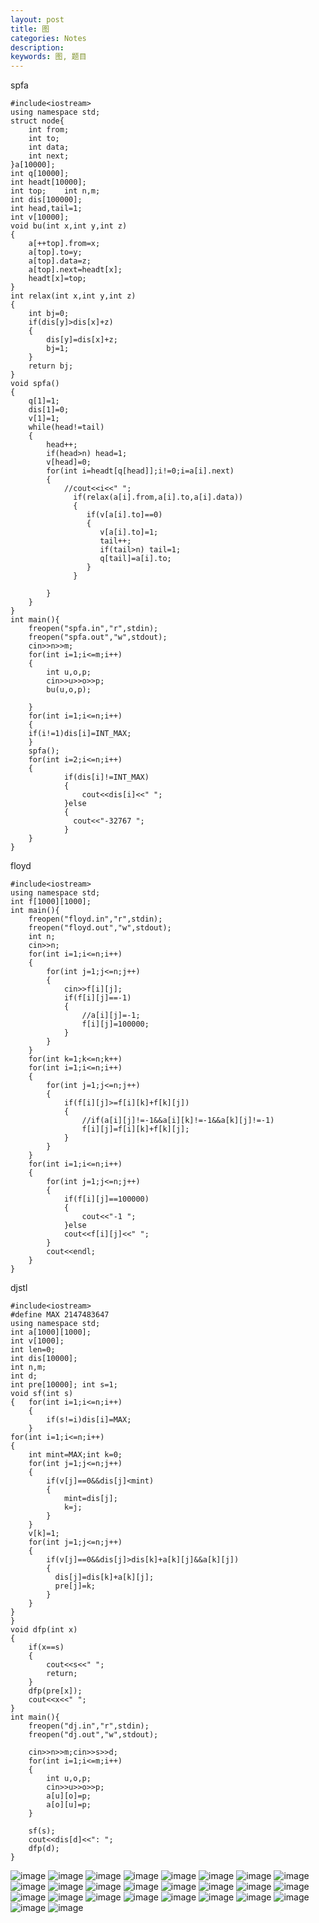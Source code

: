 ```yaml
---
layout: post
title: 图
categories: Notes
description:
keywords: 图, 题目
---
```

spfa
```
#include<iostream>
using namespace std;
struct node{
	int from;
	int to;
	int data;
	int next;
}a[10000];
int q[10000];
int headt[10000];
int top;	int n,m;
int dis[100000];
int head,tail=1;
int v[10000];
void bu(int x,int y,int z)
{
	a[++top].from=x;
	a[top].to=y;
	a[top].data=z;
	a[top].next=headt[x];
	headt[x]=top;
}
int relax(int x,int y,int z)
{
	int bj=0;
	if(dis[y]>dis[x]+z)
	{
		dis[y]=dis[x]+z;
		bj=1;
	}
	return bj;
}
void spfa()
{
	q[1]=1;
	dis[1]=0;
	v[1]=1;
	while(head!=tail)
	{
		head++;
		if(head>n) head=1;
		v[head]=0;
		for(int i=headt[q[head]];i!=0;i=a[i].next)
		{
			//cout<<i<<" ";
		      if(relax(a[i].from,a[i].to,a[i].data))
		      {
                 if(v[a[i].to]==0)
                 {
                 	v[a[i].to]=1;
                    tail++;
                    if(tail>n) tail=1;
                    q[tail]=a[i].to;		
				 }
			  }
			
		}
	}
}
int main(){
    freopen("spfa.in","r",stdin);
    freopen("spfa.out","w",stdout);
	cin>>n>>m;
	for(int i=1;i<=m;i++)
	{
		int u,o,p;
		cin>>u>>o>>p;
		bu(u,o,p);
		
	}
	for(int i=1;i<=n;i++)
	{
	if(i!=1)dis[i]=INT_MAX;	
	}
	spfa();
	for(int i=2;i<=n;i++)
	{
			if(dis[i]!=INT_MAX)
			{
				cout<<dis[i]<<" ";
			}else
			{
              cout<<"-32767 ";
			}
	}
}
```
floyd
```
#include<iostream>
using namespace std;
int f[1000][1000];
int main(){
	freopen("floyd.in","r",stdin);
	freopen("floyd.out","w",stdout);
	int n;
	cin>>n;
	for(int i=1;i<=n;i++)
	{
		for(int j=1;j<=n;j++)
		{
			cin>>f[i][j];
			if(f[i][j]==-1)
			{
				//a[i][j]=-1;
				f[i][j]=100000;
			}
		}
	}
	for(int k=1;k<=n;k++)
	for(int i=1;i<=n;i++)
	{
		for(int j=1;j<=n;j++)
		{
			if(f[i][j]>=f[i][k]+f[k][j])
			{
				//if(a[i][j]!=-1&&a[i][k]!=-1&&a[k][j]!=-1)
				f[i][j]=f[i][k]+f[k][j];
			}
		}
	}
	for(int i=1;i<=n;i++)
	{
		for(int j=1;j<=n;j++)
		{
		    if(f[i][j]==100000)
		    {
		    	cout<<"-1 ";
			}else 
			cout<<f[i][j]<<" ";
		}
		cout<<endl;
	}
}
```
djstl
```
#include<iostream>
#define MAX 2147483647
using namespace std;
int a[1000][1000];
int v[1000];
int len=0;
int dis[10000];
int n,m;
int d;
int pre[10000];	int s=1;
void sf(int s)
{	for(int i=1;i<=n;i++)
	{
		if(s!=i)dis[i]=MAX;
	}	
for(int i=1;i<=n;i++)
{
	int mint=MAX;int k=0;
	for(int j=1;j<=n;j++)
	{
		if(v[j]==0&&dis[j]<mint)
	    {
	    	mint=dis[j];
	    	k=j;
		}
	}
	v[k]=1;
	for(int j=1;j<=n;j++)
	{
		if(v[j]==0&&dis[j]>dis[k]+a[k][j]&&a[k][j])
		{
		  dis[j]=dis[k]+a[k][j];
		  pre[j]=k;
		}
	}
}	
}
void dfp(int x)
{
	if(x==s)
	{
		cout<<s<<" ";
		return;
	}
	dfp(pre[x]);
	cout<<x<<" ";
}
int main(){
	freopen("dj.in","r",stdin);
	freopen("dj.out","w",stdout);

	cin>>n>>m;cin>>s>>d;
	for(int i=1;i<=m;i++)
	{
		int u,o,p;
		cin>>u>>o>>p;
		a[u][o]=p;
		a[o][u]=p;
	}
	
    sf(s);
    cout<<dis[d]<<": ";
    dfp(d);
}
```

![image](http://hboke.nos-eastchina1.126.net/%E5%9B%BE%20(1).PNG)
![image](http://hboke.nos-eastchina1.126.net/%E5%9B%BE%20(2).PNG)
![image](http://hboke.nos-eastchina1.126.net/%E5%9B%BE%20(3).PNG)
![image](http://hboke.nos-eastchina1.126.net/%E5%9B%BE%20(4).PNG)
![image](http://hboke.nos-eastchina1.126.net/%E5%9B%BE%20(5).PNG)
![image](http://hboke.nos-eastchina1.126.net/%E5%9B%BE%20(6).PNG)
![image](http://hboke.nos-eastchina1.126.net/%E5%9B%BE%20(7).PNG)
![image](http://hboke.nos-eastchina1.126.net/%E5%9B%BE%20(8).PNG)
![image](http://hboke.nos-eastchina1.126.net/%E5%9B%BE%20(9).PNG)
![image](http://hboke.nos-eastchina1.126.net/%E5%9B%BE%20(10).PNG)
![image](http://hboke.nos-eastchina1.126.net/%E5%9B%BE%20(11).PNG)
![image](http://hboke.nos-eastchina1.126.net/%E5%9B%BE%20(12).PNG)
![image](http://hboke.nos-eastchina1.126.net/%E5%9B%BE%20(13).PNG)
![image](http://hboke.nos-eastchina1.126.net/%E5%9B%BE%20(14).PNG)
![image](http://hboke.nos-eastchina1.126.net/%E5%9B%BE%20(15).PNG)
![image](http://hboke.nos-eastchina1.126.net/%E5%9B%BE%20(16).PNG)
![image](http://hboke.nos-eastchina1.126.net/%E5%9B%BE%20(17).PNG)
![image](http://hboke.nos-eastchina1.126.net/%E5%9B%BE%20(18).PNG)
![image](http://hboke.nos-eastchina1.126.net/%E5%9B%BE%20(19).PNG)
![image](http://hboke.nos-eastchina1.126.net/%E5%9B%BE%20(20).PNG)
![image](http://hboke.nos-eastchina1.126.net/%E5%9B%BE%20(21).PNG)
![image](http://hboke.nos-eastchina1.126.net/%E5%9B%BE%20(22).PNG)
![image](http://hboke.nos-eastchina1.126.net/%E5%9B%BE%20(23).PNG)
![image](http://hboke.nos-eastchina1.126.net/%E5%9B%BE%20(24).PNG)
![image](http://hboke.nos-eastchina1.126.net/%E5%9B%BE%20(25).PNG)
![image](http://hboke.nos-eastchina1.126.net/%E5%9B%BE%20(26).PNG)


